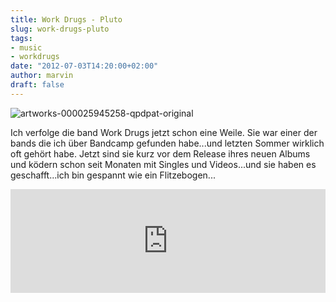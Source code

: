 ```yaml
---
title: Work Drugs - Pluto
slug: work-drugs-pluto
tags:
- music
- workdrugs
date: "2012-07-03T14:20:00+02:00"
author: marvin
draft: false
---
```

![artworks-000025945258-qpdpat-original](/images/artworks-000025945258-qpdpat-original.jpg)

Ich verfolge die band Work Drugs jetzt schon eine Weile. Sie war einer
der bands die ich über Bandcamp gefunden habe...und letzten Sommer
wirklich oft gehört habe. Jetzt sind sie kurz vor dem Release ihres
neuen Albums und ködern schon seit Monaten mit Singles und Videos...und
sie haben es geschafft...ich bin gespannt wie ein Flitzebogen...

<iframe width="100%" height="166" scrolling="no" frameborder="no" src="http://w.soundcloud.com/player/?url=http%3A%2F%2Fapi.soundcloud.com%2Ftracks%2F51198767&amp;show_artwork=true"></iframe>
